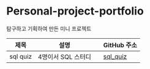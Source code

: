# Personal-project-portfolio
탐구하고 기획하여 만든 미니 프로젝트

| 제목 | 설명 |     |     GitHub 주소 |
| --- | --- | --- | --- |
| sql quiz | 4명이서 SQL 스터디 |   | [sql_quiz](https://github.com/hyewon8245/sql_quiz.git) |

